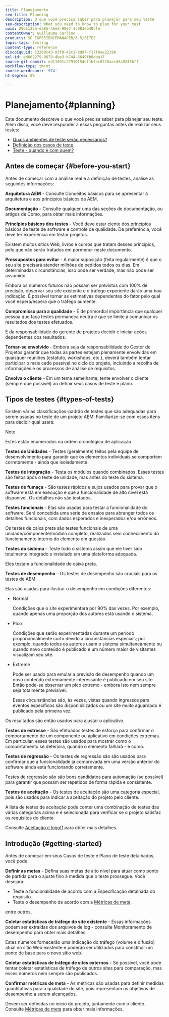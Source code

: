 ```yaml
---
title: Planejamento
seo-title: Planning
description: O que você precisa saber para planejar para seu teste
seo-description: What you need to know to plan for your test
uuid: 29b1127a-da85-46ed-98e7-1c983eb40cfe
contentOwner: Guillaume Carlino
products: SG_EXPERIENCEMANAGER/6.5/SITES
topic-tags: testing
content-type: reference
discoiquuid: 12268c43-93f9-42c1-8dd7-f17f9ae2219b
exl-id: ed662279-0679-4ba3-b744-6649fb8dda17
source-git-commit: ed11891c27910154df1bfec6225aecd8a9245bff
workflow-type: tm+mt
source-wordcount: '974'
ht-degree: 0%

---
```


# Planejamento{#planning}

Este documento descreve o que você precisa saber para planejar seu teste. Além disso, você deve responder a essas perguntas antes de realizar seus testes:

* [Quais ambientes de teste serão necessários?](/help/sites-developing/test-environments.md)
* [Definição dos casos de teste](/help/sites-developing/test-cases.md)
* [Teste - quando e com quem?](/help/sites-developing/when-who.md)

## Antes de começar {#before-you-start}

Antes de começar com a análise real e a definição de testes, analise as seguintes informações:

**Arquitetura AEM** - Consulte Conceitos básicos para se apresentar à arquitetura e aos princípios básicos da AEM.

**Documentação** - Consulte qualquer uma das seções de documentação, ou artigos de Como, para obter mais informações.

**Princípios básicos dos testes** - Você deve estar ciente dos princípios básicos de teste de software e controle de qualidade. De preferência, você deve ter experiência em testar projetos.

Existem muitos sítios Web, livros e cursos que tratam desses princípios, pelo que não serão tratados em pormenor neste documento.

**Pressupostos para evitar** - A maior suposição (feita regularmente) é que o seu site precisará atender milhões de pedidos todos os dias. Em determinadas circunstâncias, isso pode ser verdade, mas não pode ser assumido.

Embora os números futuros não possam ser previstos com 100% de precisão, observar seu site existente e o tráfego experiente darão uma boa indicação. É possível tornar as estimativas dependentes do fator pelo qual você espera/espera que o tráfego aumente.

**Compromisso para a qualidade** - É de primordial importância que qualquer pessoa que faça testes permaneça neutra e que se limite a comunicar os resultados dos testes efetuados.

É da responsabilidade do gerente de projetos decidir e iniciar ações dependentes dos resultados.

**Tornar-se envolvido** - Embora seja da responsabilidade do Gestor de Projetos garantir que todas as partes estejam plenamente envolvidas em quaisquer reuniões (estatuto, workshops, etc.), deverá também tentar participar o mais cedo possível no ciclo do projeto, incluindo a recolha de informações e os processos de análise de requisitos.

**Envolva o cliente** - Em um tema semelhante, tente envolver o cliente (sempre que possível) ao definir seus casos de teste e plano.

## Tipos de testes {#types-of-tests}

Existem várias classificações-padrão de testes que são adequadas para serem usadas no teste de um projeto AEM. Familiarize-se com esses itens para decidir qual usará:

>[!NOTE]
>
>Estes estão enumerados na ordem cronológica de aplicação.

**Testes de Unidades** - Testes (geralmente) feitos pela equipe de desenvolvimento para garantir que os elementos individuais se comportem corretamente - ainda que isoladamente.

**Testes de integração** - Testa os módulos quando combinados. Esses testes são feitos após o teste de unidade, mas antes do teste do sistema.

**Testes de fumaça** - São testes rápidos e sujos usados para provar que o software está em execução e que a funcionalidade de alto nível está disponível. Os detalhes não são testados.

**Testes funcionais** - Elas são usadas para testar a funcionalidade do software. Será concebida uma série de ensaios para abranger todos os detalhes funcionais, com dados esperados e inesperados e/ou errôneos.

Os testes de caixa preta são testes funcionais de uma unidade/componente/módulo completo, realizados sem conhecimento do funcionamento interno do elemento em questão.

**Testes do sistema** - Teste todo o sistema assim que ele tiver sido totalmente integrado e instalado em uma plataforma adequada.

Eles testam a funcionalidade de caixa preta.

**Testes de desempenho** - Os testes de desempenho são cruciais para os testes de AEM.

Elas são usadas para ilustrar o desempenho em condições diferentes:

* Normal

   Condições que o site experimentará por 90% das vezes. Por exemplo, quando apenas uma proporção dos autores está usando o sistema.

* Pico

   Condições que serão experimentadas durante um período proporcionalmente curto devido a circunstâncias especiais; por exemplo, quando todos os autores usam o sistema simultaneamente ou quando novo conteúdo é publicado e um número maior de visitantes visualizam seu site.

* Extreme

   Pode ser usado para emular a previsão de desempenho quando um novo conteúdo extremamente interessante é publicado em seu site. Então pode-se observar um pico extremo - embora isto nem sempre seja totalmente previsível.

   Essas circunstâncias são, às vezes, vistas quando ingressos para eventos específicos são disponibilizados ou um site muito aguardado é publicado pela primeira vez.

Os resultados são então usados para ajustar o aplicativo.

**Testes de estresse** - São efetuados testes de esforço para confirmar o comportamento de um componente ou aplicativo em condições extremas. Em particular, esses testes são usados para mostrar como o comportamento se deteriora, quando o elemento falhará - e como.

**Testes de regressão** - Os testes de regressão são são usados para confirmar que a funcionalidade já comprovada em uma versão anterior do software ainda está funcionando corretamente.

Testes de regressão são são bons candidatos para automação (se possível) para garantir que possam ser repetidos de forma rápida e consistente.

**Testes de aceitação** - Os testes de aceitação são uma categoria especial, pois são usados para indicar a aceitação do projeto pelo cliente.

A lista de testes de aceitação pode conter uma combinação de testes das várias categorias acima e é selecionada para verificar se o projeto satisfaz os requisitos do cliente

Consulte [Aceitação e logoff](/help/sites-developing/acceptance-signoff.md) para obter mais detalhes.

## Introdução {#getting-started}

Antes de começar em seus Casos de teste e Plano de teste detalhados, você pode:

**Definir as metas** - Defina suas metas de alto nível para atuar como ponto de partida para o ajuste fino à medida que o teste prossegue. Você desejará:

* Teste a funcionalidade de acordo com a Especificação detalhada do requisito.
* Teste o desempenho de acordo com a [Métricas de meta](/help/managing/best-practices-further-reference.md#key-performance-indicators-and-target-metrics).

entre outros.

**Coletar estatísticas de tráfego do site existente** - Essas informações podem ser extraídas dos arquivos de log - consulte Monitoramento de desempenho para obter mais detalhes.

Estes números fornecerão uma indicação do tráfego (volume e difusão) atual no sítio Web existente e poderão ser utilizados para constituir um ponto de base para o novo sítio web.

**Coletar estatísticas de tráfego de sites externos** - Se possível, você pode tentar coletar estatísticas de tráfego de outros sites para comparação, mas esses números nem sempre são publicados.

**Confirmar métricas de meta** - As métricas são usadas para definir medidas quantitativas para a qualidade do site, pois representam os objetivos de desempenho a serem alcançados.

Devem ser definidas no início do projeto, juntamente com o cliente. Consulte [Métricas de meta](/help/sites-developing/planning.md) para obter mais informações.
